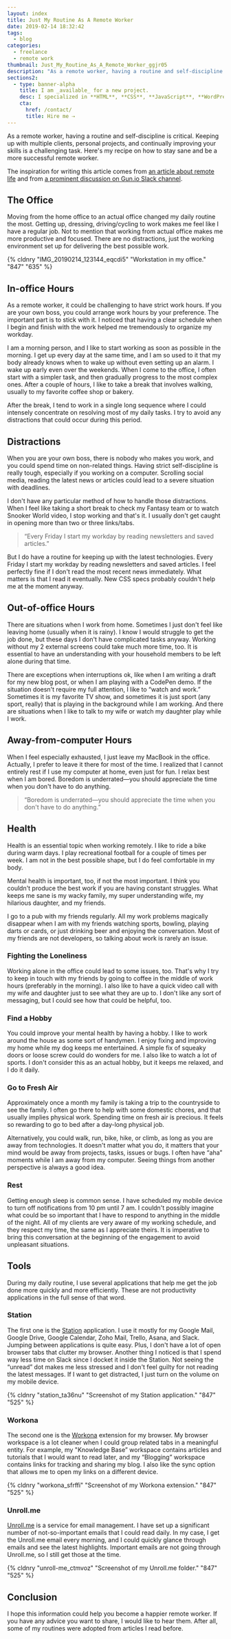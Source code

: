 ```yaml
---
layout: index
title: Just My Routine As A Remote Worker
date: 2019-02-14 18:32:42
tags:
  - blog
categories:
  - freelance
  - remote work
thumbnail: Just_My_Routine_As_A_Remote_Worker_ggjr05
description: "As a remote worker, having a routine and self-discipline is critical. Keeping up with multiple clients, personal projects, and continually improving your skills is a challenging task. Here's my recipe on how to stay sane and be a more successful remote worker."
sections2:
  - type: banner-alpha
    title: I am _available_ for a new project.
    desc: I specialized in **HTML**, **CSS**, **JavaScript**, **WordPress**, **Shopify**, and **JAMstack** technologies.
    cta:
      href: /contact/
      title: Hire me ⇢
---
```


As a remote worker, having a routine and self-discipline is critical. Keeping up with multiple clients, personal projects, and continually improving your skills is a challenging task. Here's my recipe on how to stay sane and be a more successful remote worker.

The inspiration for writing this article comes from [an article about remote life] and from [a prominent discussion on Gun.io Slack channel].

<!-- more -->

## The Office

Moving from the home office to an actual office changed my daily routine the most. Getting up, dressing, driving/cycling to work makes me feel like I have a regular job. Not to mention that working from actual office makes me more productive and focused. There are no distractions, just the working environment set up for delivering the best possible work.

{% cldnry "IMG_20190214_123144_eqcdi5" "Workstation in my office." "847" "635" %}

## In-office Hours

As a remote worker, it could be challenging to have strict work hours. If you are your own boss, you could arrange work hours by your preference. The important part is to stick with it. I noticed that having a clear schedule when I begin and finish with the work helped me tremendously to organize my workday.

I am a morning person, and I like to start working as soon as possible in the morning. I get up every day at the same time, and I am so used to it that my body already knows when to wake up without even setting up an alarm. I wake up early even over the weekends. When I come to the office, I often start with a simpler task, and then gradually progress to the most complex ones. After a couple of hours, I like to take a break that involves walking, usually to my favorite coffee shop or bakery.

After the break, I tend to work in a single long sequence where I could intensely concentrate on resolving most of my daily tasks. I try to avoid any distractions that could occur during this period.

## Distractions

When you are your own boss, there is nobody who makes you work, and you could spend time on non-related things. Having strict self-discipline is really tough, especially if you working on a computer. Scrolling social media, reading the latest news or articles could lead to a severe situation with deadlines.

I don't have any particular method of how to handle those distractions. When I feel like taking a short break to check my Fantasy team or to watch Snooker World video, I stop working and that's it. I usually don't get caught in opening more than two or three links/tabs.

> “Every Friday I start my workday by reading newsletters and saved articles.”

But I do have a routine for keeping up with the latest technologies. Every Friday I start my workday by reading newsletters and saved articles. I feel perfectly fine if I don't read the most recent news immediately. What matters is that I read it eventually. New CSS specs probably couldn't help me at the moment anyway.

## Out-of-office Hours

There are situations when I work from home. Sometimes I just don't feel like leaving home (usually when it is rainy). I know I would struggle to get the job done, but these days I don't have complicated tasks anyway. Working without my 2 external screens could take much more time, too. It is essential to have an understanding with your household members to be left alone during that time.

There are exceptions when interruptions ok, like when I am writing a draft for my new blog post, or when I am playing with a CodePen demo. If the situation doesn't require my full attention, I like to “watch and work.” Sometimes it is my favorite TV show, and sometimes it is just sport (any sport, really) that is playing in the background while I am working. And there are situations when I like to talk to my wife or watch my daughter play while I work.

## Away-from-computer Hours

When I feel especially exhausted, I just leave my MacBook in the office. Actually, I prefer to leave it there for most of the time. I realized that I cannot entirely rest if I use my computer at home, even just for fun. I relax best when I am bored. Boredom is underrated—you should appreciate the time when you don't have to do anything.

> “Boredom is underrated—you should appreciate the time when you don't have to do anything.”

## Health

Health is an essential topic when working remotely. I like to ride a bike during warm days. I play recreational football for a couple of times per week. I am not in the best possible shape, but I do feel comfortable in my body.

Mental health is important, too, if not the most important. I think you couldn't produce the best work if you are having constant struggles. What keeps me sane is my wacky family, my super understanding wife, my hilarious daughter, and my friends.

I go to a pub with my friends regularly. All my work problems magically disappear when I am with my friends watching sports, bowling, playing darts or cards, or just drinking beer and enjoying the conversation. Most of my friends are not developers, so talking about work is rarely an issue.

### Fighting the Loneliness

Working alone in the office could lead to some issues, too. That's why I try to keep in touch with my friends by going to coffee in the middle of work hours (preferably in the morning). I also like to have a quick video call with my wife and daughter just to see what they are up to. I don't like any sort of messaging, but I could see how that could be helpful, too.

### Find a Hobby

You could improve your mental health by having a hobby. I like to work around the house as some sort of handymen. I enjoy fixing and improving my home while my dog keeps me entertained. A simple fix of squeaky doors or loose screw could do wonders for me. I also like to watch a lot of sports. I don't consider this as an actual hobby, but it keeps me relaxed, and I do it daily.

### Go to Fresh Air

Approximately once a month my family is taking a trip to the countryside to see the family. I often go there to help with some domestic chores, and that usually implies physical work. Spending time on fresh air is precious. It feels so rewarding to go to bed after a day-long physical job.

Alternatively, you could walk, run, bike, hike, or climb, as long as you are away from technologies. It doesn't matter what you do, it matters that your mind would be away from projects, tasks, issues or bugs. I often have “aha” moments while I am away from my computer. Seeing things from another perspective is always a good idea.

### Rest

Getting enough sleep is common sense. I have scheduled my mobile device to turn off notifications from 10 pm until 7 am. I couldn't possibly imagine what could be so important that I have to respond to anything in the middle of the night. All of my clients are very aware of my working schedule, and they respect my time, the same as I appreciate theirs. It is imperative to bring this conversation at the beginning of the engagement to avoid unpleasant situations.

## Tools

During my daily routine, I use several applications that help me get the job done more quickly and more efficiently. These are not productivity applications in the full sense of that word.

### Station

The first one is the [Station] application. I use it mostly for my Google Mail, Google Drive, Google Calendar, Zoho Mail, Trello, Asana, and Slack. Jumping between applications is quite easy. Plus, I don't have a lot of open browser tabs that clutter my browser. Another thing I noticed is that I spend way less time on Slack since I docket it inside the Station. Not seeing the “unread” dot makes me less stressed and I don't feel guilty for not reading the latest messages. If I want to get distracted, I just turn on the volume on my mobile device.

{% cldnry "station_ta36nu" "Screenshot of my Station application." "847" "525" %}

### Workona

The second one is the [Workona] extension for my browser. My browser workspace is a lot cleaner when I could group related tabs in a meaningful entity. For example, my "Knowledge Base” workspace contains articles and tutorials that I would want to read later, and my “Blogging” workspace contains links for tracking and sharing my blog. I also like the sync option that allows me to open my links on a different device.

{% cldnry "workona_sfrffi" "Screenshot of my Workona extension." "847" "525" %}

### Unroll.me

[Unroll.me] is a service for email management. I have set up a significant number of not-so-important emails that I could read daily. In my case, I get the Unroll.me email every morning, and I could quickly glance through emails and see the latest highlights. Important emails are not going through Unroll.me, so I still get those at the time.

{% cldnry "unroll-me_ctmvoz" "Screenshot of my Unroll.me folder." "847" "525" %}

## Conclusion

I hope this information could help you become a happier remote worker. If you have any advice you want to share, I would like to hear them. After all, some of my routines were adopted from articles I read before.

[an article about remote life]: https://www.invisionapp.com/inside-design/remote-life-whats-it-all-about/
[a prominent discussion on Gun.io Slack channel]: https://guniopf.slack.com/archives/C23P2CXCP/p1549776041334200
[Station]: https://getstation.com/
[Workona]: https://workona.com/
[Unroll.me]: https://unroll.me/
